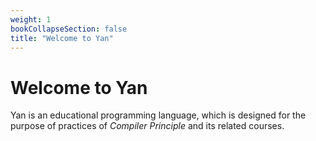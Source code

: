 ```yaml
---
weight: 1
bookCollapseSection: false
title: "Welcome to Yan"
---
```


# Welcome to Yan

Yan is an educational programming language, which is designed for the purpose of practices of *Compiler Principle* and its related courses.
